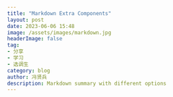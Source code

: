 ```yaml
---
title: "Markdown Extra Components"
layout: post
date: 2023-06-06 15:48
image: /assets/images/markdown.jpg
headerImage: false
tag:
- 分享
- 学习
- 选调生
category: blog
author: 冯贤兵
description: Markdown summary with different options
---
```



## 
